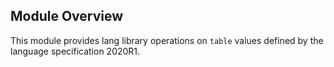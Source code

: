 ## Module Overview

This module provides lang library operations on `table` values defined by the language specification 2020R1.
